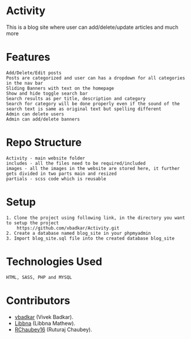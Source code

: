 # Activity
This is a blog site where user can add/delete/update articles and much more

# Features
	Add/Delete/Edit posts
	Posts are categorized and user can has a dropdown for all categories in the nav bar
	Sliding Banners with text on the homepage
	Show and hide toggle search bar
	Search results as per title, description and category
	Search for category will be done properly even if the sound of the search text is same as original text but spelling different
	Admin can delete users
	Admin can add/delete banners
	
# Repo Structure
	Activity - main website folder
	includes - all the files need to be required/included
	images - all the images in the website are stored here, it further gets divided in two parts main and resized
	partials - scss code which is reusable
	
# Setup 
	1. Clone the project using following link, in the directory you want to setup the project
		https://github.com/vbadkar/Activity.git
	2. Create a database named blog_site in your phpmyadmin
	3. Import blog_site.sql file into the created database blog_site

# Technologies Used
	HTML, SASS, PHP and MYSQL
	
# Contributors
* [vbadkar](https://github.com/vbadkar) (Vivek Badkar).
* [Libbna](https://github.com/Libbna/) (Libbna Mathew).
* [RChaubey16](https://github.com/RChaubey16) (Ruturaj Chaubey).
